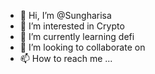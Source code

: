 - 👋 Hi, I’m @Sungharisa
- 👀 I’m interested in Crypto
- 🌱 I’m currently learning defi
- 💞️ I’m looking to collaborate on 
- 📫 How to reach me ...

<!---
Sungharisa/Sungharisa is a ✨ special ✨ repository because its `README.md` (this file) appears on your GitHub profile.
You can click the Preview link to take a look at your changes.
--->
